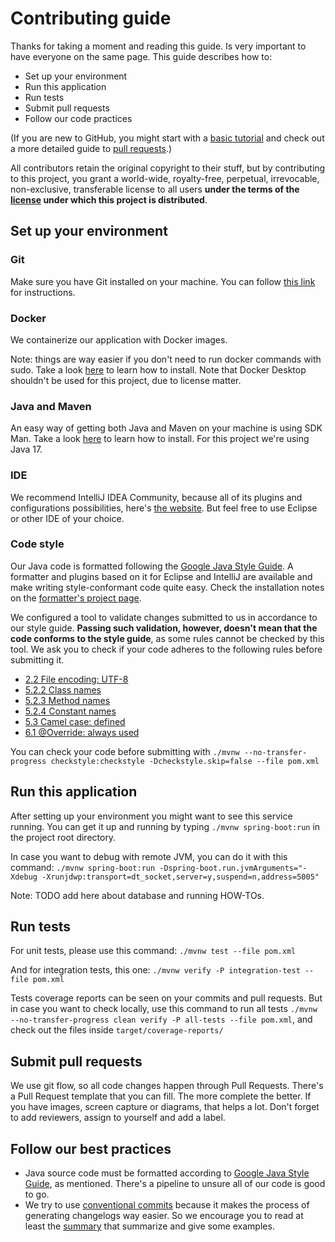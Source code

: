 # Contributing guide

Thanks for taking a moment and reading this guide. Is very important to have 
everyone on the same page. This guide describes how to:
- Set up your environment
- Run this application
- Run tests
- Submit pull requests
- Follow our code practices

(If you are new to GitHub, you might start with a [basic tutorial](https://help.github.com/articles/set-up-git) and check out a more detailed guide to [pull requests](https://help.github.com/articles/using-pull-requests/).)

All contributors retain the original copyright to their stuff, but by
contributing to this project, you grant a world-wide, royalty-free, 
perpetual, irrevocable, non-exclusive, transferable license to all 
users **under the terms of the [license](./LICENSE.md) under which 
this project is distributed**.

## Set up your environment

### Git

Make sure you have Git installed on your machine. You can follow
[this link](https://git-scm.com/downloads) for instructions.

### Docker

We containerize our application with Docker images. 

Note: things are way 
easier if you don't need to run docker commands with sudo. Take a look
[here](https://docs.docker.com/engine/install/#server) to learn how to
install. Note that Docker Desktop shouldn't be used for this project,
due to license matter.

### Java and Maven

An easy way of getting both Java and Maven on your machine is using 
SDK Man. Take a look [here](https://sdkman.io/) to learn how to install.
For this project we're using Java 17.

### IDE

We recommend IntelliJ IDEA Community, because all of its plugins and
configurations possibilities, here's [the website](https://www.jetbrains.com/idea/download).
But feel free to use Eclipse or other IDE of your choice.

### Code style

Our Java code is formatted following the [Google Java Style Guide](https://google.github.io/styleguide/javaguide.html).
A formatter and plugins based on it for Eclipse and IntelliJ are available and  make writing
style-conformant code quite easy. Check the installation notes on the
[formatter's project page](https://github.com/google/google-java-format).

We configured a tool to validate changes submitted to us in accordance to our style guide. **Passing
such validation, however, doesn't mean that the code conforms to the style guide**, as some rules
cannot be checked by this tool. We ask you to check if your code adheres to the following rules
before submitting it.

- [2.2 File encoding: UTF-8](https://google.github.io/styleguide/javaguide.html#s2.2-file-encoding)
- [5.2.2 Class names](https://google.github.io/styleguide/javaguide.html#s5.2.2-class-names)
- [5.2.3 Method names](https://google.github.io/styleguide/javaguide.html#s5.2.3-method-names)
- [5.2.4 Constant names](https://google.github.io/styleguide/javaguide.html#s5.2.4-constant-names)
- [5.3 Camel case: defined](https://google.github.io/styleguide/javaguide.html#s5.3-camel-case)
- [6.1 @Override: always used](https://google.github.io/styleguide/javaguide.html#s6.1-override-annotation)

You can check your code before submitting with `./mvnw --no-transfer-progress checkstyle:checkstyle -Dcheckstyle.skip=false --file pom.xml`

## Run this application

After setting up your environment you might want to see this service running. 
You can get it up and running by typing `./mvnw spring-boot:run` in the project
root directory.

In case you want to debug with remote JVM, you can do it with this command:
`./mvnw spring-boot:run -Dspring-boot.run.jvmArguments="-Xdebug -Xrunjdwp:transport=dt_socket,server=y,suspend=n,address=5005"`

Note: TODO add here about database and running HOW-TOs.

## Run tests

For unit tests, please use this command: `./mvnw test --file pom.xml`

And for integration tests, this one: `./mvnw verify -P integration-test --file pom.xml`

Tests coverage reports can be seen on your commits and pull requests. But in case you 
want to check locally, use this command to run all tests `./mvnw --no-transfer-progress clean verify -P all-tests --file pom.xml`,
and check out the files inside `target/coverage-reports/`

## Submit pull requests

We use git flow, so all code changes happen through Pull Requests. There's a
Pull Request template that you can fill. The more complete the better. If you
have images, screen capture or diagrams, that helps a lot. Don't forget to add
reviewers, assign to yourself and add a label.

## Follow our best practices

- Java source code must be formatted according to
[Google Java Style Guide](https://google.github.io/styleguide/javaguide.html),
as mentioned. There's a pipeline to unsure all of our code is good to go.
- We try to use [conventional commits](https://www.conventionalcommits.org/)
because it makes the process of generating changelogs way easier. So we encourage
you to read at least the [summary](https://www.conventionalcommits.org/en/v1.0.0/#summary)
that summarize and give some examples.